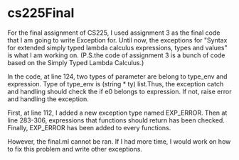 # cs225Final

For the final assignment of CS225, I used assignment 3 as the final code that I am going to write Exception for. Until now, the exceptions for "Syntax for extended simply typed lambda calculus expressions, types and values" is what I am working on. (P.S.the code of assignment 3 is a bunch of code based on the Simply Typed Lambda Calculus.)

In the code, at line 124, two types of parameter are belong to type_env and expression. Type of type_env is (string * ty) list.Thus, the exception catch and handling should check the if e0 belongs to expression. If not, raise error and handling the exception.

First, at line 112, I added a new exception type named EXP_ERROR. Then at line 283-306, expressions that functions should return has been checked. Finally, EXP_ERROR has been added to every functions.

However, the final.ml cannot be ran. If I had more time, I would work on how to fix this problem and write other exceptions.
